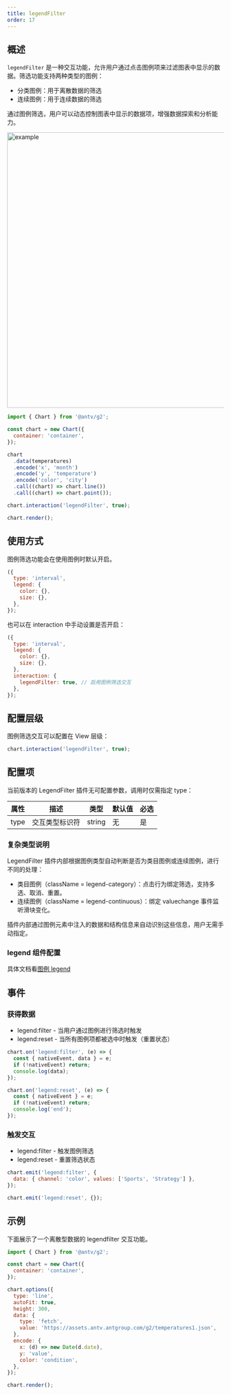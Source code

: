 ```yaml
---
title: legendFilter
order: 17
---
```


## 概述

`legendFilter` 是一种交互功能，允许用户通过点击图例项来过滤图表中显示的数据。筛选功能支持两种类型的图例：

- 分类图例：用于离散数据的筛选
- 连续图例：用于连续数据的筛选

通过图例筛选，用户可以动态控制图表中显示的数据项，增强数据探索和分析能力。

<img alt="example" src="https://mdn.alipayobjects.com/huamei_qa8qxu/afts/img/A*7_QxQ7n7YEIAAAAAAAAAAAAADmJ7AQ/original" width="640">

```js
import { Chart } from '@antv/g2';

const chart = new Chart({
  container: 'container',
});

chart
  .data(temperatures)
  .encode('x', 'month')
  .encode('y', 'temperature')
  .encode('color', 'city')
  .call((chart) => chart.line())
  .call((chart) => chart.point());

chart.interaction('legendFilter', true);

chart.render();
```

## 使用方式

图例筛选功能会在使用图例时默认开启。

```js
({
  type: 'interval',
  legend: {
    color: {},
    size: {},
  },
});
```

也可以在 interaction 中手动设置是否开启：

```js
({
  type: 'interval',
  legend: {
    color: {},
    size: {},
  },
  interaction: {
    legendFilter: true, // 启用图例筛选交互
  },
});
```

## 配置层级

图例筛选交互可以配置在 View 层级：

```js
chart.interaction('legendFilter', true);
```

## 配置项

当前版本的 LegendFilter 插件无可配置参数，调用时仅需指定 type：

| 属性 | 描述           | 类型   | 默认值 | 必选 |
| ---- | -------------- | ------ | ------ | ---- |
| type | 交互类型标识符 | string | 无     | 是   |

### 复杂类型说明

LegendFilter 插件内部根据图例类型自动判断是否为类目图例或连续图例，进行不同的处理：

- 类目图例（className = legend-category）：点击行为绑定筛选，支持多选、取消、重置。
- 连续图例（className = legend-continuous）：绑定 valuechange 事件监听滑块变化。

插件内部通过图例元素中注入的数据和结构信息来自动识别这些信息，用户无需手动指定。

### legend 组件配置

具体文档看[图例 legend](https://g2.antv.antgroup.com/manual/component/legend)

## 事件

### 获得数据

- legend:filter - 当用户通过图例进行筛选时触发
- legend:reset - 当所有图例项都被选中时触发（重置状态）

```js
chart.on('legend:filter', (e) => {
  const { nativeEvent, data } = e;
  if (!nativeEvent) return;
  console.log(data);
});

chart.on('legend:reset', (e) => {
  const { nativeEvent } = e;
  if (!nativeEvent) return;
  console.log('end');
});
```

### 触发交互

- legend:filter - 触发图例筛选
- legend:reset - 重置筛选状态

```js
chart.emit('legend:filter', {
  data: { channel: 'color', values: ['Sports', 'Strategy'] },
});

chart.emit('legend:reset', {});
```

## 示例

下面展示了一个离散型数据的 legendfilter 交互功能。

```js | ob { autoMount: true }
import { Chart } from '@antv/g2';

const chart = new Chart({
  container: 'container',
});

chart.options({
  type: 'line',
  autoFit: true,
  height: 300,
  data: {
    type: 'fetch',
    value: 'https://assets.antv.antgroup.com/g2/temperatures1.json',
  },
  encode: {
    x: (d) => new Date(d.date),
    y: 'value',
    color: 'condition',
  },
});

chart.render();
```
